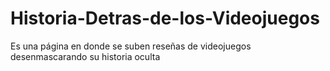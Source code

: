 # Historia-Detras-de-los-Videojuegos
Es una página en donde se suben reseñas de videojuegos desenmascarando su historia oculta

